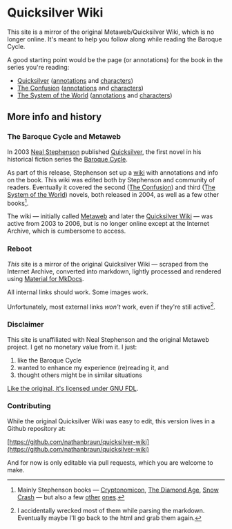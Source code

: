 # Quicksilver Wiki

This site is a mirror of the original Metaweb/Quicksilver Wiki, which is no
longer online. It's meant to help you follow along while reading the Baroque
Cycle.

A good starting point would be the page (or annotations) for the book in the
series you're reading:

- [Quicksilver](quicksilver) ([annotations](quicksilver/annotations) and [characters](stephenson-neal-quicksilver-list-of-people))
- [The Confusion](the-confusion) ([annotations](the-confusion/annotations) and [characters](stephenson-neal-the-confusion-dramatis-personæ))
- [The System of the World](the-system-of-the-world) ([annotations](the-system-of-the-world/annotations) and [characters](stephenson-neal-the-system-of-the-world-dramatis-personæ))

## More info and history
### The Baroque Cycle and Metaweb

In 2003 [Neal Stephenson](neal-stephenson) published [Quicksilver](quicksilver), the first
novel in his historical fiction series the [Baroque Cycle](stephenson-neal-baroque-cycle.md).

As part of this release, Stephenson set up a [wiki](metaweb-metaweb-introduction-neal-stephenson.md) with annotations and info on
the book. This wiki was edited both by Stephenson and community of readers.
Eventually it covered the second ([The Confusion](the-confusion)) and third
([The System of the World](the-system-of-the-world)) novels, both released in
2004, as well as a few other books[^1].

[^1]:
    Mainly Stephenson books —
    [Cryptonomicon](stephenson-neal-cryptonomicon.md), [The Diamond Age](diamond-age.md), [Snow Crash](stephenson-neal-snow-crash.md) — but also a few [other](wallace-david-infinite-jest.md) [ones](abbey-edward-the-monkey-wrench-gang.md).

The wiki — initially called
[Metaweb](metaweb-metaweb-introduction-neal-stephenson.md) and later the
[Quicksilver Wiki](metaweb-site-renaming-patrick-tufts.md) — was active from
2003 to 2006, but is no longer online except at the Internet Archive, which is
cumbersome to access.

### Reboot

*This* site is a mirror of the original Quicksilver Wiki — scraped from the
Internet Archive, converted into markdown, lightly processed and rendered using
[Material for MkDocs](https://squidfunk.github.io/mkdocs-material/).

All internal links should work. Some images work.

Unfortunately, most external links *won't* work, even if they're still
active[^2].

[^2]: I accidentally wrecked most of them while parsing the markdown.
Eventually maybe I'll go back to the html and grab them again.

### Disclaimer

This site is unaffiliated with Neal Stephenson and the original Metaweb
project. I get no monetary value from it. I just:

1. like the Baroque Cycle
2. wanted to enhance my experience (re)reading it, and
3. thought others might be in similar situations

[Like the original, it's licensed under GNU FDL](metaweb-so-long-and-thanks-for-all-the-fish.md).

### Contributing

While the original Quicksilver Wiki was easy to edit, this version lives in a
Github repository at:
 
[https://github.com/nathanbraun/quicksilver-wiki](https://github.com/nathanbraun/quicksilver-wiki)

And for now is only editable via pull requests, which you are welcome to make.
